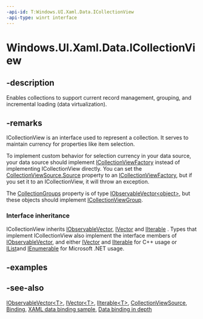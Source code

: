 ```yaml
---
-api-id: T:Windows.UI.Xaml.Data.ICollectionView
-api-type: winrt interface
---
```


<!-- Interface syntax.
public interface ICollectionView : Windows.Foundation.Collections.IIterable<System.Object>, Windows.Foundation.Collections.IObservableVector<System.Object>, Windows.Foundation.Collections.IVector<System.Object>
-->

# Windows.UI.Xaml.Data.ICollectionView

## -description
Enables collections to support current record management, grouping, and incremental loading (data virtualization).

## -remarks
ICollectionView is an interface used to represent a collection. It serves to maintain currency for properties like item selection.

To implement custom behavior for selection currency in your data source, your data source should implement [ICollectionViewFactory](icollectionviewfactory.md) instead of implementing ICollectionView directly. You can set the [CollectionViewSource.Source](collectionviewsource_source.md) property to an [ICollectionViewFactory](icollectionviewfactory.md), but if you set it to an ICollectionView, it will throw an exception.

The [CollectionGroups](icollectionview_collectiongroups.md) property is of type [IObservableVector&lt;object&gt;](../windows.foundation.collections/iobservablevector_1.md), but these objects should implement [ICollectionViewGroup](icollectionviewgroup.md).

### Interface inheritance

ICollectionView inherits [IObservableVector](../windows.foundation.collections/iobservablevector_1.md), [IVector](../windows.foundation.collections/ivector_1.md) and [IIterable](../windows.foundation.collections/iiterable_1.md) . Types that implement ICollectionView also implement the interface members of [IObservableVector](../windows.foundation.collections/iobservablevector_1.md), and either [IVector](../windows.foundation.collections/ivector_1.md) and [IIterable](../windows.foundation.collections/iiterable_1.md) for C++ usage or [IList](https://docs.microsoft.com/dotnet/api/system.collections.generic.ilist-1)and [IEnumerable](https://docs.microsoft.com/dotnet/api/system.collections.generic.ienumerable-1) for Microsoft .NET usage.

## -examples

## -see-also
[IObservableVector&lt;T&gt;](../windows.foundation.collections/iobservablevector_1.md), [IVector&lt;T&gt;](../windows.foundation.collections/ivector_1.md), [IIterable&lt;T&gt;](../windows.foundation.collections/iiterable_1.md), [CollectionViewSource](collectionviewsource.md), [Binding](binding.md), [XAML data binding sample](https://github.com/Microsoft/Windows-universal-samples/tree/master/Samples/XamlBind), [Data binding in depth](https://docs.microsoft.com/windows/uwp/data-binding/data-binding-in-depth)
